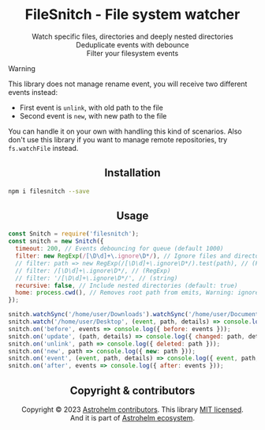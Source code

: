 <h1 align="center">FileSnitch - File system watcher</h1>

<p align="center">
 Watch specific files, directories and deeply nested directories <br/>
 Deduplicate events with debounce <br/>
 Filter your filesystem events <br/>
</p>

> [!WARNING]
>
> This library does not manage rename event, you will receive two different events instead:
>
> - First event is `unlink`, with old path to the file
> - Second event is `new`, with new path to the file
>
> You can handle it on your own with handling this kind of scenarios. Also don't use this library if
> you want to manage remote repositories, try `fs.watchFile` instead.

<h2 align="center">Installation</h2>

```bash
npm i filesnitch --save
```

<h2 align="center">Usage</h2>

```js
const Snitch = require('filesnitch');
const snitch = new Snitch({
  timeout: 200, // Events debouncing for queue (default 1000)
  filter: new RegExp(/[\D\d]+\.ignore\D*/), // Ignore files and directories
  // filter: path => new RegExp(/[\D\d]+\.ignore\D*/).test(path), // (Function)
  // filter: /[\D\d]+\.ignore\D*/, // (RegExp)
  // filter: '/[\D\d]+\.ignore\D*/', // (string)
  recursive: false, // Include nested directories (default: true)
  home: process.cwd(), // Removes root path from emits, Warning: ignore will work on full paths
});

snitch.watchSync('/home/user/Downloads').watchSync('/home/user/Documents');
snitch.watch('/home/user/Desktop', (event, path, details) => console.log('New File ! Desktop'));
snitch.on('before', events => console.log({ before: events }));
snitch.on('update', (path, details) => console.log({ changed: path, details }));
snitch.on('unlink', path => console.log({ deleted: path }));
snitch.on('new', path => console.log({ new: path }));
snitch.on('event', (event, path, details) => console.log({ event, path, details }));
snitch.on('after', events => console.log({ after: events }));
```

<h2 align="center">Copyright & contributors</h2>

<p align="center">
Copyright © 2023 <a href="https://github.com/astrohelm/filesnitch/graphs/contributors">Astrohelm contributors</a>.
This library <a href="./LICENSE">MIT licensed</a>.<br/>
And it is part of <a href="https://github.com/astrohelm">Astrohelm ecosystem</a>.
</p>
